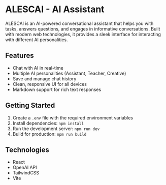 # ALESCAI - AI Assistant

ALESCAI is an AI-powered conversational assistant that helps you with tasks, answers questions, and engages in informative conversations. Built with modern web technologies, it provides a sleek interface for interacting with different AI personalities.

## Features

- Chat with AI in real-time
- Multiple AI personalities (Assistant, Teacher, Creative)
- Save and manage chat history
- Clean, responsive UI for all devices
- Markdown support for rich text responses

## Getting Started

1. Create a `.env` file with the required environment variables
2. Install dependencies: `npm install`
3. Run the development server: `npm run dev`
4. Build for production: `npm run build`

## Technologies

- React
- OpenAI API
- TailwindCSS
- Vite